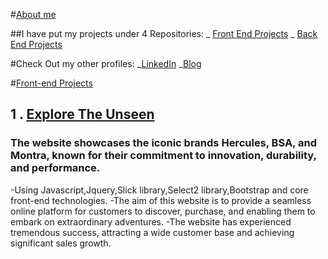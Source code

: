 #[About me](https://github.com/Piyush3777)

##I have put my projects under 4 Repositories:
_ [Front End Projects](https://github.com/Piyush3777/front-end)
_ [Back End Projects](https://github.com/Piyush3777/back-end)

#Check Out my other profiles:
_[LinkedIn](https://www.linkedin.com/in/piyush-joshi-293baa24b/)
_[Blog](biosuperstars.com)


#[Front-end Projects](https://github.com/Piyush3777/Front-end-projects)

## 1 . [Explore The Unseen](https://github.com/Piyush3777/Front-end-projects/Explore_The_Unseen/main?readme=1)

### The website showcases the iconic brands Hercules, BSA, and Montra, known for their commitment to innovation, durability, and performance.

-Using Javascript,Jquery,Slick library,Select2 library,Bootstrap and core front-end technologies.
-The aim of this website is to provide a seamless online platform for customers to discover, purchase, and  enabling them to embark on extraordinary adventures.
-The website has experienced tremendous success, attracting a wide customer base and achieving significant sales growth. 

   
   
   





